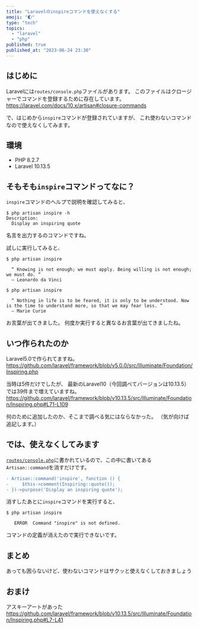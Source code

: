 ```yaml
---
title: "Laravelのinspireコマンドを使えなくする"
emoji: "🌓"
type: "tech"
topics:
  - "laravel"
  - "php"
published: true
published_at: "2023-06-24 23:30"
---
```


## はじめに

Laravelには`routes/console.php`ファイルがあります。
このファイルはクロージャーでコマンドを登録するために存在しています。
https://laravel.com/docs/10.x/artisan#closure-commands

で、はじめから`inspire`コマンドが登録されていますが、
これ使わないコマンドなので使えなくしてみます。

## 環境

- PHP 8.2.7
- Laravel 10.13.5

## そもそも`inspire`コマンドってなに？

`inspire`コマンドのヘルプで説明を確認してみると、

```
$ php artisan inspire -h
Description:
  Display an inspiring quote
```

名言を出力するのコマンドですね。

試しに実行してみると、

```
$ php artisan inspire

  “ Knowing is not enough; we must apply. Being willing is not enough; we must do. ”
  — Leonardo da Vinci

$ php artisan inspire

  “ Nothing in life is to be feared, it is only to be understood. Now is the time to understand more, so that we may fear less. ”
  — Marie Curie

```

お言葉が出てきました。
何度か実行すると異なるお言葉が出てきましたね。

## いつ作られたのか

Laravel5.0で作られてますね。
https://github.com/laravel/framework/blob/v5.0.0/src/Illuminate/Foundation/Inspiring.php

当時は5件だけでしたが、
最新のLaravel10（今回調べてバージョンは10.13.5）では39件まで増えていますね。
https://github.com/laravel/framework/blob/v10.13.5/src/Illuminate/Foundation/Inspiring.php#L71-L109

何のために追加したのか、そこまで調べる気にはならなかった。
（気が向けば追記します。）

## では、使えなくしてみます

[`routes/console.php`](https://github.com/laravel/laravel/blob/v10.2.4/routes/console.php)に書かれているので、この中に書いてある`Artisan::command`を消すだけです。

```diff php:routes/console.php
- Artisan::command('inspire', function () {
-     $this->comment(Inspiring::quote());
- })->purpose('Display an inspiring quote');
```

消すしたあとに`inspire`コマンドを実行すると、

```
$ php artisan inspire

   ERROR  Command "inspire" is not defined.  
```

コマンドの定義が消えたので実行できないです。

## まとめ

あっても困らないけど、使わないコマンドはサクッと使えなくしておきましょう

## おまけ

アスキーアートがあった
https://github.com/laravel/framework/blob/v10.13.5/src/Illuminate/Foundation/Inspiring.php#L7-L41

